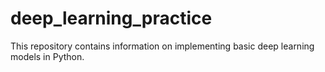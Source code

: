 # deep_learning_practice
This repository contains information on implementing basic deep learning models in Python.
